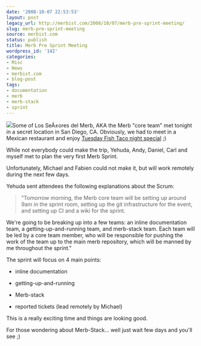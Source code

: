 ```yaml
---
date: '2008-10-07 22:53:53'
layout: post
legacy_url: http://merbist.com/2008/10/07/merb-pre-sprint-meeting/
slug: merb-pre-sprint-meeting
source: merbist.com
status: publish
title: Merb Pre Sprint Meeting
wordpress_id: '142'
categories:
- Misc
- News
- merbist.com
- blog-post
tags:
- documentation
- merb
- merb-stack
- sprint
---
```


![](http://farm4.static.flickr.com/3171/2424765496_43008cbd29.jpg?v=0)Some of Los SeÃ±ores del Merb, AKA the Merb "core team" met tonight in a secret location in San Diego, CA. Obviously, we had to meet in a Mexican restaurant and enjoy [Tuesday Fish Taco night special](http://www.rubios.com/) ;)

While not everybody could make the trip, Yehuda, Andy, Daniel, Carl and myself met to plan the very first Merb Sprint.

Unfortunately, Michael and Fabien could not make it, but will work remotely during the next few days.

Yehuda sent attendees the following explanations about the Scrum:


> "Tomorrow morning, the Merb core team will be setting up around 9am in the sprint room, setting up the git infrastructure for the event, and setting up CI and a wiki for the sprint.

We're going to be breaking up into a few teams: an inline documentation team, a getting-up-and-running team, and merb-stack team. Each team will be led by a core team member, who will be responsible for pushing the work of the team up to the main merb repository, which will be manned by me throughout the sprint."


The sprint will focus on 4 main points:



	
  * inline documentation

	
  * getting-up-and-running

	
  * Merb-stack

	
  * reported tickets (lead remotely by Michael)


This is a really exciting time and things are looking good.

For those wondering about Merb-Stack... well just wait few days and you'll see ;)

